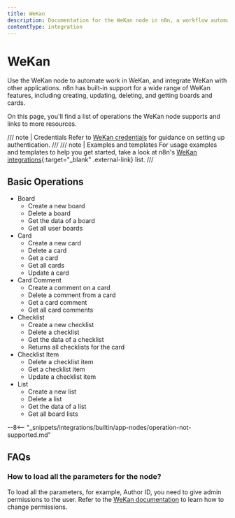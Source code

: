 ```yaml
---
title: WeKan
description: Documentation for the WeKan node in n8n, a workflow automation platform. Includes details of operations and configuration, and links to examples and credentials information.
contentType: integration
---
```


# WeKan

Use the WeKan node to automate work in WeKan, and integrate WeKan with other applications. n8n has built-in support for a wide range of WeKan features, including creating, updating, deleting, and getting boards and cards. 

On this page, you'll find a list of operations the WeKan node supports and links to more resources.

/// note | Credentials
Refer to [WeKan credentials](/integrations/builtin/credentials/wekan/) for guidance on setting up authentication. 
///
/// note | Examples and templates
For usage examples and templates to help you get started, take a look at n8n's [WeKan integrations](https://n8n.io/integrations/wekan/){:target="_blank" .external-link} list.
///

## Basic Operations

* Board
    * Create a new board
    * Delete a board
    * Get the data of a board
    * Get all user boards
* Card
    * Create a new card
    * Delete a card
    * Get a card
    * Get all cards
    * Update a card
* Card Comment
    * Create a comment on a card
    * Delete a comment from a card
    * Get a card comment
    * Get all card comments
* Checklist
    * Create a new checklist
    * Delete a checklist
    * Get the data of a checklist
    * Returns all checklists for the card
* Checklist Item
    * Delete a checklist item
    * Get a checklist item
    * Update a checklist item
* List
    * Create a new list
    * Delete a list
    * Get the data of a list
    * Get all board lists

--8<-- "_snippets/integrations/builtin/app-nodes/operation-not-supported.md"

## FAQs

### How to load all the parameters for the node?

To load all the parameters, for example, Author ID, you need to give admin permissions to the user. Refer to the [WeKan documentation](https://github.com/wekan/wekan/wiki/Features#members-click-member-initials-or-avatar--permissions-adminnormalcomment-only) to learn how to change permissions.

